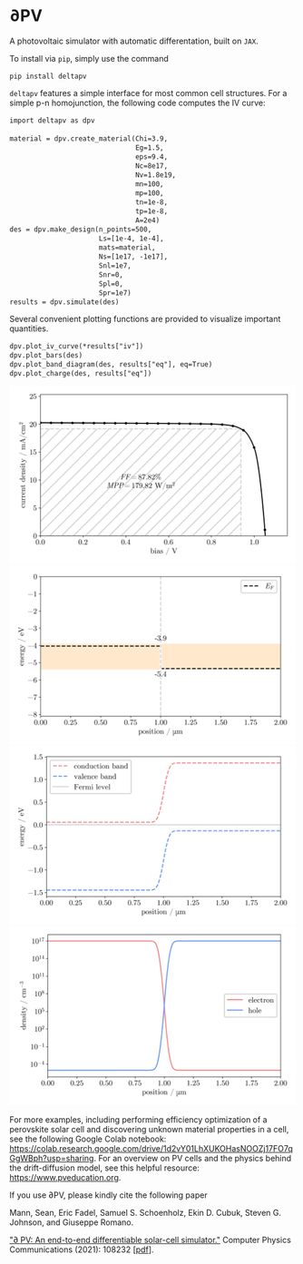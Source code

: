 # ∂PV
A photovoltaic simulator with automatic differentation, built on `JAX`. 


To install via `pip`, simply use the command

```
pip install deltapv
```

`deltapv` features a simple interface for most common cell structures. For a simple p-n homojunction, the following code computes the IV curve:

```
import deltapv as dpv

material = dpv.create_material(Chi=3.9,
                               Eg=1.5,
                               eps=9.4,
                               Nc=8e17,
                               Nv=1.8e19,
                               mn=100,
                               mp=100,
                               tn=1e-8,
                               tp=1e-8,
                               A=2e4)
des = dpv.make_design(n_points=500,
                      Ls=[1e-4, 1e-4],
                      mats=material,
                      Ns=[1e17, -1e17],
                      Snl=1e7,
                      Snr=0,
                      Spl=0,
                      Spr=1e7)
results = dpv.simulate(des)
```

Several convenient plotting functions are provided to visualize important quantities.

```
dpv.plot_iv_curve(*results["iv"])
dpv.plot_bars(des)
dpv.plot_band_diagram(des, results["eq"], eq=True)
dpv.plot_charge(des, results["eq"])
```


![iv](plots/iv.png)
![bars](plots/bars.png)
![band](plots/band.png)
![charge](plots/charge.png)

For more examples, including performing efficiency optimization of a perovskite solar cell and discovering unknown material properties in a cell, see the following Google Colab notebook: https://colab.research.google.com/drive/1d2vY01LhXUKOHasNOOZj17FO7qGgWBph?usp=sharing. For an overview on PV cells and the physics behind the drift-diffusion model, see this helpful resource: https://www.pveducation.org.


If you use ∂PV, please kindly cite the following paper

Mann, Sean, Eric Fadel, Samuel S. Schoenholz, Ekin D. Cubuk, Steven G. Johnson, and Giuseppe Romano. 

["∂ PV: An end-to-end differentiable solar-cell simulator."](https://www.sciencedirect.com/science/article/abs/pii/S0010465521003441) Computer Physics Communications (2021): 108232 [[pdf](https://arxiv.org/abs/2105.06305)].





